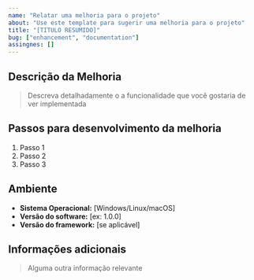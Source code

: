 ```yaml
---
name: "Relatar uma melhoria para o projeto"
about: "Use este template para sugerir uma melhoria para o projeto"
title: "[TITULO RESUMIDO]"
bug: ["enhancement", "documentation"]
assingnes: []
---
```


## Descrição da Melhoria

> Descreva detalhadamente o a funcionalidade que você gostaria de ver implementada

## Passos para desenvolvimento da melhoria

1. Passo 1
2. Passo 2
3. Passo 3

## Ambiente 
- **Sistema Operacional:** [Windows/Linux/macOS]
- **Versão do software:** [ex: 1.0.0]
- **Versão do framework:** [se aplicável]

## Informações adicionais

> Alguma outra informação relevante